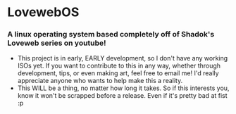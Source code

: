 # LovewebOS
### A linux operating system based completely off of Shadok's Loveweb series on youtube!

- This project is in early, EARLY development, so I don't have any working ISOs yet. If you want to contribute to this in any way, whether through development, tips, or even making art, feel free to email me! I'd really appreciate anyone who wants to help make this a reality.
- This WILL be a thing, no matter how long it takes. So if this interests you, know it won't be scrapped before a release. Even if it's pretty bad at fist :p
